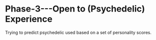 # Phase-3---Open to (Psychedelic) Experience
Trying to predict psychedelic used based on a set of personality scores.
